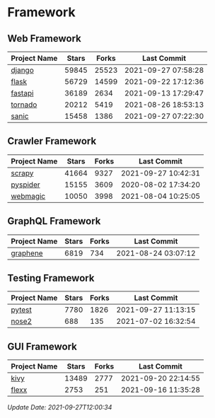# Framework

## Web Framework
| Project Name | Stars | Forks | Last Commit |
| ------------ | ----- | ----- | ----------- |
| [django](https://github.com/django/django) | 59845 | 25523 | 2021-09-27 07:58:28 |
| [flask](https://github.com/pallets/flask) | 56729 | 14599 | 2021-09-22 17:12:36 |
| [fastapi](https://github.com/tiangolo/fastapi) | 36189 | 2634 | 2021-09-13 17:29:47 |
| [tornado](https://github.com/tornadoweb/tornado) | 20212 | 5419 | 2021-08-26 18:53:13 |
| [sanic](https://github.com/sanic-org/sanic) | 15458 | 1386 | 2021-09-27 07:22:30 |

## Crawler Framework
| Project Name | Stars | Forks | Last Commit |
| ------------ | ----- | ----- | ----------- |
| [scrapy](https://github.com/scrapy/scrapy) | 41664 | 9327 | 2021-09-27 10:42:31 |
| [pyspider](https://github.com/binux/pyspider) | 15155 | 3609 | 2020-08-02 17:34:20 |
| [webmagic](https://github.com/code4craft/webmagic) | 10050 | 3998 | 2021-08-04 10:25:05 |

## GraphQL Framework
| Project Name | Stars | Forks | Last Commit |
| ------------ | ----- | ----- | ----------- |
| [graphene](https://github.com/graphql-python/graphene) | 6819 | 734 | 2021-08-24 03:07:12 |

## Testing Framework
| Project Name | Stars | Forks | Last Commit |
| ------------ | ----- | ----- | ----------- |
| [pytest](https://github.com/pytest-dev/pytest) | 7780 | 1826 | 2021-09-27 11:13:15 |
| [nose2](https://github.com/nose-devs/nose2) | 688 | 135 | 2021-07-02 16:32:54 |

## GUI Framework
| Project Name | Stars | Forks | Last Commit |
| ------------ | ----- | ----- | ----------- |
| [kivy](https://github.com/kivy/kivy) | 13489 | 2777 | 2021-09-20 22:14:55 |
| [flexx](https://github.com/flexxui/flexx) | 2753 | 251 | 2021-09-16 11:35:28 |

*Update Date: 2021-09-27T12:00:34*